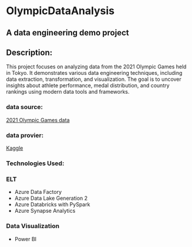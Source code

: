 # OlympicDataAnalysis
## A data engineering demo project

## Description:
This project focuses on analyzing data from the 2021 Olympic Games held in Tokyo. It demonstrates various data engineering techniques, including data extraction, transformation, and visualization. The goal is to uncover insights about athlete performance, medal distribution, and country rankings using modern data tools and frameworks.

### data source: 
[2021 Olympic Games data](https://www.kaggle.com/datasets/arjunprasadsarkhel/2021-olympics-in-tokyo)

### data provier:
[Kaggle](https://www.kaggle.com/datasets/arjunprasadsarkhel/2021-olympics-in-tokyo)

### Technologies Used:
### ELT
- Azure Data Factory
- Azure Data Lake Generation 2
- Azure Databricks with PySpark
- Azure Synapse Analytics

### Data Visualization
- Power BI